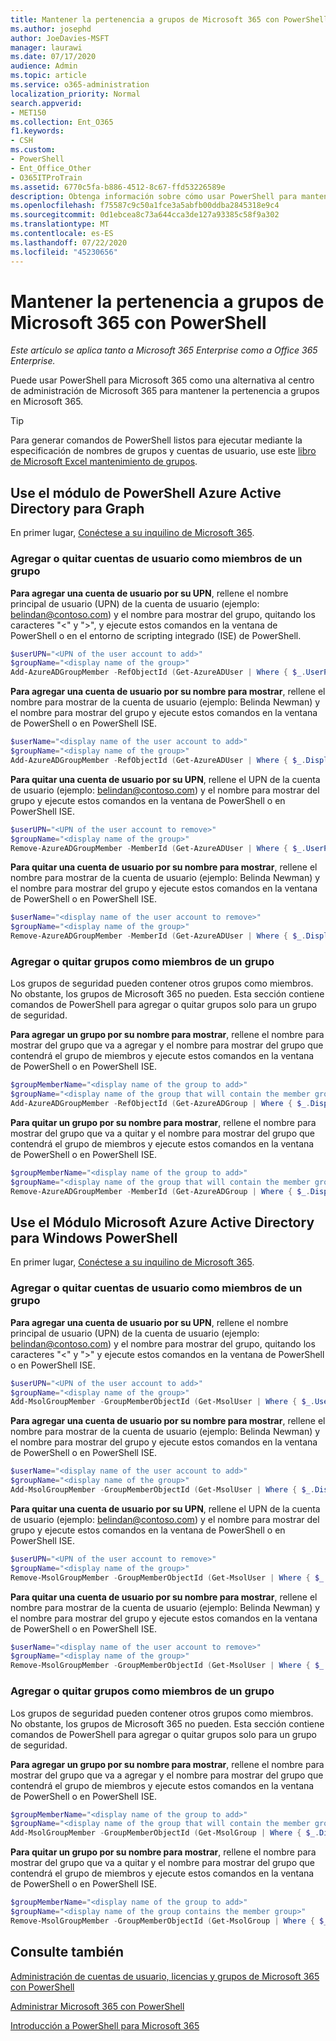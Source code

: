 ```yaml
---
title: Mantener la pertenencia a grupos de Microsoft 365 con PowerShell
ms.author: josephd
author: JoeDavies-MSFT
manager: laurawi
ms.date: 07/17/2020
audience: Admin
ms.topic: article
ms.service: o365-administration
localization_priority: Normal
search.appverid:
- MET150
ms.collection: Ent_O365
f1.keywords:
- CSH
ms.custom:
- PowerShell
- Ent_Office_Other
- O365ITProTrain
ms.assetid: 6770c5fa-b886-4512-8c67-ffd53226589e
description: Obtenga información sobre cómo usar PowerShell para mantener la pertenencia a grupos de Microsoft 365.
ms.openlocfilehash: f75587c9c50a1fce3a5abfb00ddba2845318e9c4
ms.sourcegitcommit: 0d1ebcea8c73a644cca3de127a93385c58f9a302
ms.translationtype: MT
ms.contentlocale: es-ES
ms.lasthandoff: 07/22/2020
ms.locfileid: "45230656"
---
```

# <a name="maintain-microsoft-365-group-membership-with-powershell"></a>Mantener la pertenencia a grupos de Microsoft 365 con PowerShell

*Este artículo se aplica tanto a Microsoft 365 Enterprise como a Office 365 Enterprise.*

Puede usar PowerShell para Microsoft 365 como una alternativa al centro de administración de Microsoft 365 para mantener la pertenencia a grupos en Microsoft 365. 

> [!TIP]
> Para generar comandos de PowerShell listos para ejecutar mediante la especificación de nombres de grupos y cuentas de usuario, use este [libro de Microsoft Excel mantenimiento de grupos](https://github.com/MicrosoftDocs/OfficeDocs-Enterprise/raw/live/Enterprise/media/maintain-group-membership-with-office-365-powershell/GroupMaintPowerShellGenerator.xlsx). 

## <a name="use-the-azure-active-directory-powershell-for-graph-module"></a>Use el módulo de PowerShell Azure Active Directory para Graph
En primer lugar, [Conéctese a su inquilino de Microsoft 365](connect-to-office-365-powershell.md#connect-with-the-azure-active-directory-powershell-for-graph-module).

### <a name="add-or-remove-user-accounts-as-members-of-a-group"></a>Agregar o quitar cuentas de usuario como miembros de un grupo

**Para agregar una cuenta de usuario por su UPN**, rellene el nombre principal de usuario (UPN) de la cuenta de usuario (ejemplo: belindan@contoso.com) y el nombre para mostrar del grupo, quitando los caracteres "<" y ">", y ejecute estos comandos en la ventana de PowerShell o en el entorno de scripting integrado (ISE) de PowerShell.

```powershell
$userUPN="<UPN of the user account to add>"
$groupName="<display name of the group>"
Add-AzureADGroupMember -RefObjectId (Get-AzureADUser | Where { $_.UserPrincipalName -eq $userUPN }).ObjectID -ObjectId (Get-AzureADGroup | Where { $_.DisplayName -eq $groupName }).ObjectID
```

**Para agregar una cuenta de usuario por su nombre para mostrar**, rellene el nombre para mostrar de la cuenta de usuario (ejemplo: Belinda Newman) y el nombre para mostrar del grupo y ejecute estos comandos en la ventana de PowerShell o en PowerShell ISE.

```powershell
$userName="<display name of the user account to add>"
$groupName="<display name of the group>"
Add-AzureADGroupMember -RefObjectId (Get-AzureADUser | Where { $_.DisplayName -eq $userName }).ObjectID -ObjectId (Get-AzureADGroup | Where { $_.DisplayName -eq $groupName }).ObjectID
```

**Para quitar una cuenta de usuario por su UPN**, rellene el UPN de la cuenta de usuario (ejemplo: belindan@contoso.com) y el nombre para mostrar del grupo y ejecute estos comandos en la ventana de PowerShell o en PowerShell ISE.

```powershell
$userUPN="<UPN of the user account to remove>"
$groupName="<display name of the group>"
Remove-AzureADGroupMember -MemberId (Get-AzureADUser | Where { $_.UserPrincipalName -eq $userUPN }).ObjectID -ObjectID (Get-AzureADGroup | Where { $_.DisplayName -eq $groupName }).ObjectID
```

**Para quitar una cuenta de usuario por su nombre para mostrar**, rellene el nombre para mostrar de la cuenta de usuario (ejemplo: Belinda Newman) y el nombre para mostrar del grupo y ejecute estos comandos en la ventana de PowerShell o en PowerShell ISE.

```powershell
$userName="<display name of the user account to remove>"
$groupName="<display name of the group>"
Remove-AzureADGroupMember -MemberId (Get-AzureADUser | Where { $_.DisplayName -eq $userName }).ObjectID -ObjectID (Get-AzureADGroup | Where { $_.DisplayName -eq $groupName }).ObjectID
```

### <a name="add-or-remove-groups-as-members-of-a-group"></a>Agregar o quitar grupos como miembros de un grupo

Los grupos de seguridad pueden contener otros grupos como miembros. No obstante, los grupos de Microsoft 365 no pueden. Esta sección contiene comandos de PowerShell para agregar o quitar grupos solo para un grupo de seguridad.

**Para agregar un grupo por su nombre para mostrar**, rellene el nombre para mostrar del grupo que va a agregar y el nombre para mostrar del grupo que contendrá el grupo de miembros y ejecute estos comandos en la ventana de PowerShell o en PowerShell ISE.

```powershell
$groupMemberName="<display name of the group to add>"
$groupName="<display name of the group that will contain the member group>"
Add-AzureADGroupMember -RefObjectId (Get-AzureADGroup | Where { $_.DisplayName -eq $groupMemberName }).ObjectID -ObjectID (Get-AzureADGroup | Where { $_.DisplayName -eq $groupName }).ObjectID
```

**Para quitar un grupo por su nombre para mostrar**, rellene el nombre para mostrar del grupo que va a quitar y el nombre para mostrar del grupo que contendrá el grupo de miembros y ejecute estos comandos en la ventana de PowerShell o en PowerShell ISE.

```powershell
$groupMemberName="<display name of the group to add>"
$groupName="<display name of the group that will contain the member group>"
Remove-AzureADGroupMember -MemberId (Get-AzureADGroup | Where { $_.DisplayName -eq $groupMemberName }).ObjectID -ObjectID (Get-AzureADGroup | Where { $_.DisplayName -eq $groupName }).ObjectID
```

## <a name="use-the-microsoft-azure-active-directory-module-for-windows-powershell"></a>Use el Módulo Microsoft Azure Active Directory para Windows PowerShell

En primer lugar, [Conéctese a su inquilino de Microsoft 365](connect-to-office-365-powershell.md#connect-with-the-microsoft-azure-active-directory-module-for-windows-powershell).


### <a name="add-or-remove-user-accounts-as-members-of-a-group"></a>Agregar o quitar cuentas de usuario como miembros de un grupo

**Para agregar una cuenta de usuario por su UPN**, rellene el nombre principal de usuario (UPN) de la cuenta de usuario (ejemplo: belindan@contoso.com) y el nombre para mostrar del grupo, quitando los caracteres "<" y ">" y ejecute estos comandos en la ventana de PowerShell o en PowerShell ISE.

```powershell
$userUPN="<UPN of the user account to add>"
$groupName="<display name of the group>"
Add-MsolGroupMember -GroupMemberObjectId (Get-MsolUser | Where { $_.UserPrincipalName -eq $userUPN }).ObjectID -GroupObjectId (Get-MsolGroup | Where { $_.DisplayName -eq $groupName }).ObjectID
```

**Para agregar una cuenta de usuario por su nombre para mostrar**, rellene el nombre para mostrar de la cuenta de usuario (ejemplo: Belinda Newman) y el nombre para mostrar del grupo y ejecute estos comandos en la ventana de PowerShell o en PowerShell ISE.

```powershell
$userName="<display name of the user account to add>"
$groupName="<display name of the group>"
Add-MsolGroupMember -GroupMemberObjectId (Get-MsolUser | Where { $_.DisplayName -eq $userName }).ObjectID -GroupObjectId (Get-MsolGroup | Where { $_.DisplayName -eq $groupName }).ObjectID
```

**Para quitar una cuenta de usuario por su UPN**, rellene el UPN de la cuenta de usuario (ejemplo: belindan@contoso.com) y el nombre para mostrar del grupo y ejecute estos comandos en la ventana de PowerShell o en PowerShell ISE.

```powershell
$userUPN="<UPN of the user account to remove>"
$groupName="<display name of the group>"
Remove-MsolGroupMember -GroupMemberObjectId (Get-MsolUser | Where { $_.UserPrincipalName -eq $userUPN }).ObjectID -GroupObjectId (Get-MsolGroup | Where { $_.DisplayName -eq $groupName }).ObjectID
```

**Para quitar una cuenta de usuario por su nombre para mostrar**, rellene el nombre para mostrar de la cuenta de usuario (ejemplo: Belinda Newman) y el nombre para mostrar del grupo y ejecute estos comandos en la ventana de PowerShell o en PowerShell ISE.

```powershell
$userName="<display name of the user account to remove>"
$groupName="<display name of the group>"
Remove-MsolGroupMember -GroupMemberObjectId (Get-MsolUser | Where { $_.DisplayName -eq $userName }).ObjectID -GroupObjectId (Get-MsolGroup | Where { $_.DisplayName -eq $groupName }).ObjectID
```

### <a name="add-or-remove-groups-as-members-of-a-group"></a>Agregar o quitar grupos como miembros de un grupo

Los grupos de seguridad pueden contener otros grupos como miembros. No obstante, los grupos de Microsoft 365 no pueden. Esta sección contiene comandos de PowerShell para agregar o quitar grupos solo para un grupo de seguridad.

**Para agregar un grupo por su nombre para mostrar**, rellene el nombre para mostrar del grupo que va a agregar y el nombre para mostrar del grupo que contendrá el grupo de miembros y ejecute estos comandos en la ventana de PowerShell o en PowerShell ISE.

```powershell
$groupMemberName="<display name of the group to add>"
$groupName="<display name of the group that will contain the member group>"
Add-MsolGroupMember -GroupMemberObjectId (Get-MsolGroup | Where { $_.DisplayName -eq $groupMemberName }).ObjectID -GroupObjectId (Get-MsolGroup | Where { $_.DisplayName -eq $groupName }).ObjectID -GroupMemberType Group
```

**Para quitar un grupo por su nombre para mostrar**, rellene el nombre para mostrar del grupo que va a quitar y el nombre para mostrar del grupo que contendrá el grupo de miembros y ejecute estos comandos en la ventana de PowerShell o en PowerShell ISE.

```powershell
$groupMemberName="<display name of the group to add>"
$groupName="<display name of the group contains the member group>"
Remove-MsolGroupMember -GroupMemberObjectId (Get-MsolGroup | Where { $_.DisplayName -eq $groupMemberName }).ObjectID -GroupObjectId (Get-MsolGroup | Where { $_.DisplayName -eq $groupName }).ObjectID -GroupMemberType Group
```

## <a name="see-also"></a>Consulte también

[Administración de cuentas de usuario, licencias y grupos de Microsoft 365 con PowerShell](manage-user-accounts-and-licenses-with-office-365-powershell.md)
  
[Administrar Microsoft 365 con PowerShell](manage-office-365-with-office-365-powershell.md)
  
[Introducción a PowerShell para Microsoft 365](getting-started-with-office-365-powershell.md)

